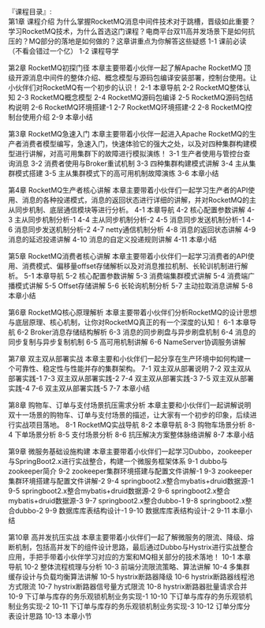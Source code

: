 『课程目录』:   
第1章 课程介绍
为什么掌握RocketMQ消息中间件技术对于跳槽，晋级如此重要？学习RocketMQ技术，为什么首选这门课程？电商平台双11高并发场景下是如何抗压的？MQ部分的落地是如何做的？这章讲重点为你解答这些疑惑
1-1 课前必读（不看会错过一个亿）
1-2 课程导学

第2章 RocketMQ初探门径
本章主要带着小伙伴一起了解Apache RocketMQ 顶级开源消息中间件的整体介绍、概念模型与源码包编译安装部署，控制台使用。让小伙伴们对RocketMQ有一个初步的认识！
2-1 本章导航
2-2 RocketMQ整体认知
2-3 RocketMQ概念模型
2-4 RocketMQ源码包编译
2-5 RocketMQ源码包结构说明
2-6 RocketMQ环境搭建-1
2-7 RocketMQ环境搭建-2
2-8 RocketMQ控制台使用介绍
2-9 本章小结

第3章 RocketMQ急速入门
本章主要带着小伙伴一起进入Apache RocketMQ的生产者消费者模型编写，急速入门，快速体验它的强大之处，以及对四种集群构建模型进行讲解，对高可用集群下的故障进行模拟演练！
3-1 生产者使用与管控台查询消息
3-2 消费者使用与Broker重试机制
3-3 四种集群构建模式讲解
3-4 主从集群模式搭建
3-5 主从集群模式下的高可用机制故障演练
3-6 本章小结

第4章 RocketMQ生产者核心讲解
本章主要带着小伙伴们一起学习生产者的API使用、消息的各种投递模式，消息的返回状态进行详细的讲解，并对RocketMQ的主从同步机制、底层通信模块等进行分析。
4-1 本章导航
4-2 核心配置参数讲解
4-3 主从同步机制分析-1
4-4 主从同步机制分析-2
4-5 消息同步发送机制分析-1
4-6 消息同步发送机制分析-2
4-7 netty通信机制分析
4-8 消息的返回状态讲解
4-9 消息的延迟投递讲解
4-10 消息的自定义投递规则讲解
4-11 本章小结

第5章 RocketMQ消费者核心讲解
本章主要带着小伙伴们一起学习消费者的API使用、消费模式、偏移量offset存储解析以及对消息推拉机制、长轮训机制进行解析。
5-1 本章导航
5-2 核心配置参数讲解
5-3 消费端集群模式讲解
5-4 消费端广播模式讲解
5-5 Offset存储讲解
5-6 长轮询机制分析
5-7 主动拉取消息讲解
5-8 本章小结

第6章 RocketMQ核心原理解析
本章主要带着小伙伴们分析RocketMQ的设计思想与底层原理、核心机制，让你对RocketMQ真正的有一个深度的认知！
6-1 本章导航
6-2 Broker消息存储结构解析
6-3 消息的同步刷盘与异步刷盘机制
6-4 消息的同步复制与异步复制机制
6-5 高可用机制讲解
6-6 NameServer协调服务讲解

第7章 双主双从部署实战
本章主要和小伙伴们一起分享在生产环境中如何构建一个可靠性、稳定性与性能并存的集群架构。
7-1 双主双从部署说明
7-2 双主双从部署实践-1
7-3 双主双从部署实践-2
7-4 双主双从部署实践-3
7-5 双主双从部署实践-4
7-6 双主双从部署实践-5
7-7 本章小结

第8章 购物车、订单与支付场景抗压需求分析
本章主要和小伙伴们一起讲解说明双十一场景的购物车、订单与支付场景的描述，让大家有一个初步的印象，后续进行实战项目落地。
8-1 RocketMQ实战导航
8-2 本章导航
8-3 购物车场景分析
8-4 下单场景分析
8-5 支付场景分析
8-6 抗压解决方案整体脉络讲解
8-7 本章小结

第9章 微服务基础设施构建
本章主要带着小伙伴们一起学习Dubbo，zookeeper与SpringBoot2.x进行实战整合，构建一个微服务框架体系
9-1 dubbo与zookeeper简介
9-2 zookeeper集群环境搭建与配置文件讲解-1
9-3 zookeeper集群环境搭建与配置文件讲解-2
9-4 springboot2.x整合mybatis+druid数据源-1
9-5 springboot2.x整合mybatis+druid数据源-2
9-6 springboot2.x整合mybatis+druid数据源-3
9-7 springboot2.x整合dubbo-1
9-8 springboot2.x整合dubbo-2
9-9 数据库库表结构设计-1
9-10 数据库库表结构设计-2
9-11 本章小结

第10章 高并发抗压实战
本章主要带着小伙伴们一起了解微服务的限流、降级、熔断机制，包括高并发下的组件设计思路，最后通过Dubbo与Hystrix进行实战整合应用，手把手带着小伙伴学习对应的方案和MQ相关部分的技术落地！
10-1 本章导航
10-2 整体流程梳理与分析
10-3 前端分流限流策略、算法讲解
10-4 多集群缓存设计与负载均衡算法讲解
10-5 hystrix断路器降级
10-6 hystrix断路器线程池方式限流
10-7 hystrix断路器信号量方式限流
10-8 hystrix断路器批量请求合并
10-9 下订单与库存的务乐观锁机制业务实现-1
10-10 下订单与库存的务乐观锁机制业务实现-2
10-11 下订单与库存的务乐观锁机制业务实现-3
10-12 订单分库分表设计思路
10-13 本章小节
